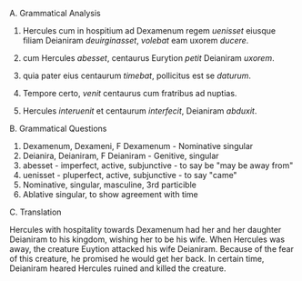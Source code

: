 A. Grammatical Analysis

1. Hercules cum in hospitium ad Dexamenum regem *uenisset* 
eiusque filiam Deianiram *deuirginasset*, 
  *volebat* eam 
uxorem *ducere*. 

2. cum Hercules *abesset*, 
    centaurus Eurytion *petit* 
  Deianiram *uxorem*. 

3. quia pater eius centaurum *timebat*, 
    pollicitus est 
   se *daturum*.

4. Tempore certo, 
    *venit* centaurus 
   cum fratribus ad nuptias. 

5. Hercules *interuenit* 
    et centaurum *interfecit*, 
  Deianiram *abduxit*.

B. Grammatical Questions

1. Dexamenum, Dexameni, F
  Dexamenum - Nominative singular
2. Deianira, Deianiram, F
  Deianiram - Genitive, singular
3. abesset - imperfect, active, subjunctive - to say be "may be away from"
4. uenisset - pluperfect, active, subjunctive - to say "came" 
5. Nominative, singular, masculine, 3rd particible
6. Ablative singular, to show agreement with time

C. Translation

Hercules with hospitality towards Dexamenum had her and her daughter Deianiram to his kingdom, wishing her to be his wife.
When Hercules was away, the creature Euytion attacked his wife Deianiram.
Because of the fear of this creature, he promised he would get her back.
In certain time, 
Deianiram heared Hercules ruined and killed the creature.
